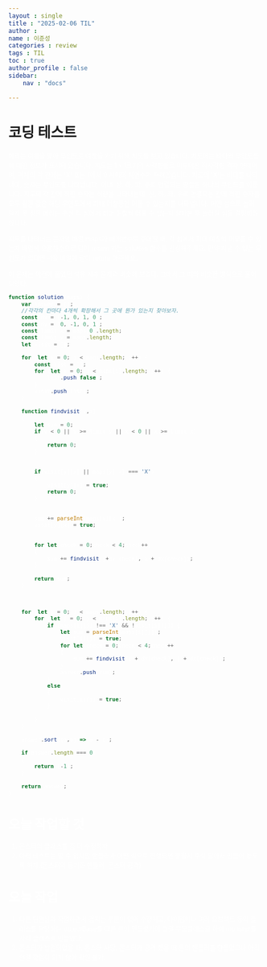 ```yaml
---
layout : single
title : "2025-02-06 TIL"
author : 
name : 이준성
categories : review
tags : TIL
toc : true
author_profile : false
sidebar:
    nav : "docs"

---
```


# 코딩 테스트

<span style = "color:white; font-size:90%">
메리는 여름을 맞아 무인도로 여행을 가기 위해 지도를 보고 있습니다. 지도에는 바다와 무인도들에 대한 정보가 표시돼 있습니다. 지도는 1 x 1크기의 사각형들로 이루어진 직사각형 격자 형태이며, 격자의 각 칸에는 'X' 또는 1에서 9 사이의 자연수가 적혀있습니다. 지도의 'X'는 바다를 나타내며, 숫자는 무인도를 나타냅니다. 이때, 상, 하, 좌, 우로 연결되는 땅들은 하나의 무인도를 이룹니다. 지도의 각 칸에 적힌 숫자는 식량을 나타내는데, 상, 하, 좌, 우로 연결되는 칸에 적힌 숫자를 모두 합한 값은 해당 무인도에서 최대 며칠동안 머물 수 있는지를 나타냅니다. 어떤 섬으로 놀러 갈지 못 정한 메리는 우선 각 섬에서 최대 며칠씩 머물 수 있는지 알아본 후 놀러갈 섬을 결정하려 합니다.<br>

지도를 나타내는 문자열 배열 maps가 매개변수로 주어질 때, 각 섬에서 최대 며칠씩 머무를 수 있는지 배열에 오름차순으로 담아 return 하는 solution 함수를 완성해주세요. 만약 지낼 수 있는 무인도가 없다면 -1을 배열에 담아 return 해주세요.<br>
</span>

이 문제는 이전에 풀었던 석유 시추 문제와 비슷해 보였다. 그래서 그 때와 비슷한 방식으로 풀어 보았다.

```js
function solution(maps) {
    var answer = [];
    //각각의 칸마다 4개씩 확장해서 그 곳에 뭔가 있는지 찾아보자.
    const dx = [-1, 0, 1, 0];
    const dy = [0, -1, 0, 1];
    const limit_x = maps[0].length;
    const limit_y = maps.length;
    let visit = [];

    for (let i = 0; i < maps.length; i++) {
        const list = [];
        for (let j = 0; j < maps[i].length; j++) {
            list.push(false);
        }
        visit.push(list);
    }

    function findvisit(y,x)
    {
        let sum = 0;
        if(y < 0 || y >= limit_y || x < 0 || x >= limit_x)
        {
            return 0;
        }
        

        if(visit[y][x] || maps[y][x] === 'X')
        {
            visit[y][x] = true;
            return 0;
        }


        sum += parseInt(maps[y][x]);
        visit[y][x] = true;
        
        
        for(let check = 0;check < 4;check++)
        {
            sum += findvisit(y+dy[check], x + dx[check]);
        }

        return sum;
    }

    

    for (let i = 0; i < maps.length; i++) {
        for (let j = 0; j < maps[i].length; j++) {
            if (maps[i][j] !== 'X' && !visit[i][j]) {
                let sum = parseInt(maps[i][j]);
                visit[i][j] = true;
                for(let check = 0;check < 4;check++)
                {
                    sum += findvisit(i + dy[check], j + dx[check]);
                }
                answer.push(sum);
            }
            else
            {
                visit[i][j] = true;
            }
            
        }
    }
    
    answer.sort((a,b) => a - b);

    if(answer.length === 0)
    {
        return [-1];
    }

    return answer;
}
```

# 오늘 작업할 것

1. 몬스터의 클래스를 좀 더 수정하자
2. 아직 테스트는 할 수 없지만 핸들러가 어떤 식으로 진행되면 좋을지 주석 달아서 만들어 놓도록 하자.(몬스터의 동기화 핸들러, 몬스터 공격)


# 오늘 작업

1. 다른 팀원님과 작업하면서 겹치는 부분이 있어 수정하고, 아이템이나 여러 오브젝트 등의 클래스를 담당하는 objectBase를 다른 분이 만드셨기에 그걸 부모클래스로 하여 monster를 자식 클래스로 만들었다.
2. 몬스터가 발견되었을 때, 몬스터 사망, 몬스터가 공격 했을 때 등의 핸들러를 만들었으나 아직 연결 작업이 되지 않아 확인 불가.



